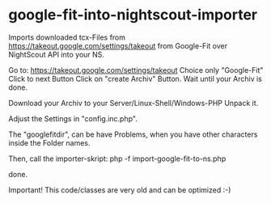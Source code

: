 # google-fit-into-nightscout-importer
Imports downloaded tcx-Files from https://takeout.google.com/settings/takeout from Google-Fit over NightScout API into your NS.


Go to: https://takeout.google.com/settings/takeout
Choice only "Google-Fit"
Click to next Button
Click on "create Archiv" Button.
Wait until your Archiv is done.

Download your Archiv to your Server/Linux-Shell/Windows-PHP
Unpack it.

Adjust the Settings in "config.inc.php".

The "googlefitdir", can be have Problems, when you have other characters inside the Folder names.

Then, call the importer-skript:
php -f import-google-fit-to-ns.php

done.


Important! This code/classes are very old and can be optimized :-)
